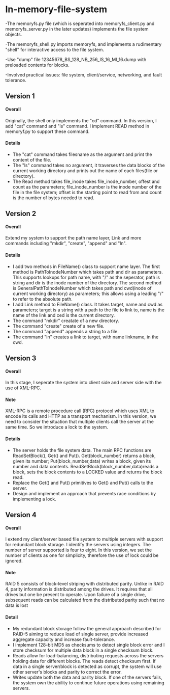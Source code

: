 # In-memory-file-system
-The memoryfs.py file (which is seperated into memoryfs_client.py and memoryfs_server.py in the later updates) implements the file system objects.

-The memoryfs_shell.py imports memoryfs, and implements a rudimentary "shell" for interactive access to the file system.

-Use "dump" file 12345678_BS_128_NB_256_IS_16_MI_16.dump with preloaded contents for blocks.

-Involved practical issues: file system, client/service, networking, and fault tolerance.

## Version 1

#### Overall
Originally, the shell only implements the "cd" command. In this version, I add "cat" command and "ls" command. 
I implement READ method in memoryf.py to support these command. 

#### Details
- The "cat" command takes filesname as the argument and print the content of the file. 
- The "ls" command takes no argument, it traverses the data blocks of the current working directory and prints out the name of each files(file or directory).
- The Read method takes file_inode takes file_inode_number, offest and count as the parameters; file_inode_number is the inode number of the file in the file system; offset is the starting point to read from and count is the number of bytes needed to read.

## Version 2

#### Overall
Extend my system to support the path name layer, Link and more commands including "mkdir", "create", "append" and "ln".

#### Details
- I add two methods in FileName() class to support name layer. The first method is PathToInodeNumber which takes path and dir as parameters. This supports lookups for path name, with "/" as the seperator, path is string and dir is the inode number of the directory. The second method is GeneralPathToInodeNumber which takes path and cwd(inode of current working directory) as parameters; this allows using a leading "/" to refer to the absolute path.
- I add Link method to FileName() class. It takes target, name and cwd as parameters; target is a string with a path to the file to link to, name is the name of the link and ced is the current directory.
- The command "mkdir" creatate of a new directory.
- The command "create" create of a new file.
- The command "append" appends a string to a file.
- The command "ln" creates a link to target, with name linkname, in the cwd.

## Version 3

#### Overall
In this stage, I seperate the system into client side and server side with the use of XML-RPC.

#### Note
XML-RPC is a remote procedure call (RPC) protocol which uses XML to encode its calls and HTTP as a transport mechanism. In this version, we need to consider the situation that multiple clients call the server at the same time. So we introduce a lock to the system.

#### Details
- The server holds the file system data. The main RPC functions are ReadSetBlock(), Get() and Put(). Get(block_number) returns a block, given its number; Put(block_number,data) writes a block, given its number and data contents. ReadSetBlock(block_number,data)reads a block, sets the block contents to a LOCKED value and returns the block read.
- Replace the Get() and Put() primitives to Get() and Put() calls to the server.
- Design and implement an approach that prevents race conditions by implementing a lock.

## Version 4

#### Overall
I extend my client/server based file system to multiple servers with support for redundant block storage. I identify the servers using integers. The number of server supported is four to eight. In this version, we set the number of clients as one for simplicity, therefore the use of lock could be ignored.

#### Note
RAID 5 consists of block-level striping with distributed parity. Unlike in RAID 4, parity information is distributed among the drives. It requires that all drives but one be present to operate. Upon failure of a single drive, subsequent reads can be calculated from the distributed parity such that no data is lost

#### Detail
- My redundant block storage follow the general approach described for RAID-5 aiming to reduce load of single server, provide increased aggregate capacity and increase fault-tolerance.
- I implement 128-bit MD5 as checksums to detect single block error and I store checksum for multiple data block in a single checksum block.
- Reads allow for load-balancing, distributing requests across the servers holding data for different blocks. The reads detect checksum first. If data in a single server/block is detected as corrupt, the system will use other server's blocks and parity to correct the error.
- Writes update both the data and parity block. If one of the servers fails, the system own the ability to continue future operations using remaining servers. 
